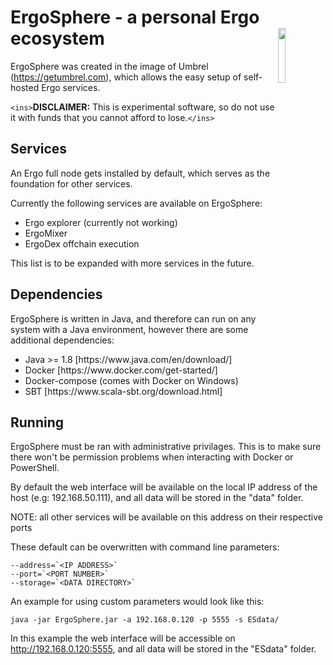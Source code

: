 # ErgoSphere - a personal Ergo ecosystem<img width="15%" align="right" src="https://user-images.githubusercontent.com/39315532/170884890-d7a10707-0ed6-4705-a71a-de148e12123e.svg">

ErgoSphere was created in the image of Umbrel (https://getumbrel.com), which allows the easy setup of self-hosted Ergo services.

`<ins>`**DISCLAIMER:** This is experimental software, so do not use it with funds that you cannot afford to lose.`</ins>`

## Services

An Ergo full node gets installed by default, which serves as the foundation for other services.

Currently the following services are available on ErgoSphere:

<ul>
  <li>Ergo explorer (currently not working)</li>
  <li>ErgoMixer</li>
  <li>ErgoDex offchain execution</li>
</ul>

This list is to be expanded with more services in the future.

## Dependencies

ErgoSphere is written in Java, and therefore can run on any system with a Java environment, however there are some additional dependencies:

<ul>
  <li>Java >= 1.8 [https://www.java.com/en/download/]</li>
  <li>Docker [https://www.docker.com/get-started/]</li>
  <li>Docker-compose (comes with Docker on Windows)</li>
  <li>SBT [https://www.scala-sbt.org/download.html]</li>
</ul>

## Running

ErgoSphere must be ran with administrative privilages. This is to make sure there won't be permission problems when interacting with Docker or PowerShell.

By default the web interface will be available on the local IP address of the host (e.g: 192.168.50.111), and all data will be stored in the "data" folder.

NOTE: all other services will be available on this address on their respective ports

These default can be overwritten with command line parameters:

    --address=`<IP ADDRESS>`
    --port=`<PORT NUMBER>`
    --storage=`<DATA DIRECTORY>`

An example for using custom parameters would look like this:

    java -jar ErgoSphere.jar -a 192.168.0.120 -p 5555 -s ESdata/

In this example the web interface will be accessible on http://192.168.0.120:5555, and all data will be stored in the "ESdata" folder.
